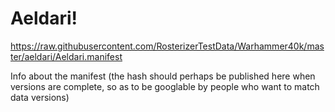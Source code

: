 # Aeldari!

https://raw.githubusercontent.com/RosterizerTestData/Warhammer40k/master/aeldari/Aeldari.manifest

Info about the manifest (the hash should perhaps be published here when versions are complete, so as to be googlable by people who want to match data versions)
